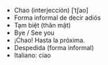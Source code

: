 - Chao (interjección) [ˈtʃao]
- Forma informal de decir adiós
- Tạm biệt (thân mật)
- Bye / See you
- ¡Chao! Hasta la próxima.
- Despedida (forma informal)
- Italiano: ciao